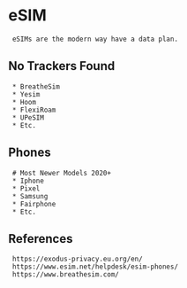 eSIM
=====

     eSIMs are the modern way have a data plan.

No Trackers Found
------------------

     * BreatheSim
     * Yesim
     * Hoom
     * FlexiRoam
     * UPeSIM
     * Etc.

Phones
------

     # Most Newer Models 2020+
     * Iphone
     * Pixel
     * Samsung
     * Fairphone
     * Etc. 

References
----------

     https://exodus-privacy.eu.org/en/
     https://www.esim.net/helpdesk/esim-phones/
     https://www.breathesim.com/